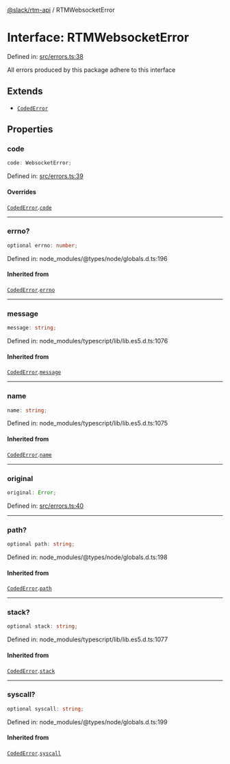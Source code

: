 [@slack/rtm-api](../index.md) / RTMWebsocketError

# Interface: RTMWebsocketError

Defined in: [src/errors.ts:38](https://github.com/slackapi/node-slack-sdk/blob/main/packages/rtm-api/src/errors.ts#L38)

All errors produced by this package adhere to this interface

## Extends

- [`CodedError`](CodedError.md)

## Properties

### code

```ts
code: WebsocketError;
```

Defined in: [src/errors.ts:39](https://github.com/slackapi/node-slack-sdk/blob/main/packages/rtm-api/src/errors.ts#L39)

#### Overrides

[`CodedError`](CodedError.md).[`code`](CodedError.md#code)

***

### errno?

```ts
optional errno: number;
```

Defined in: node\_modules/@types/node/globals.d.ts:196

#### Inherited from

[`CodedError`](CodedError.md).[`errno`](CodedError.md#errno)

***

### message

```ts
message: string;
```

Defined in: node\_modules/typescript/lib/lib.es5.d.ts:1076

#### Inherited from

[`CodedError`](CodedError.md).[`message`](CodedError.md#message)

***

### name

```ts
name: string;
```

Defined in: node\_modules/typescript/lib/lib.es5.d.ts:1075

#### Inherited from

[`CodedError`](CodedError.md).[`name`](CodedError.md#name)

***

### original

```ts
original: Error;
```

Defined in: [src/errors.ts:40](https://github.com/slackapi/node-slack-sdk/blob/main/packages/rtm-api/src/errors.ts#L40)

***

### path?

```ts
optional path: string;
```

Defined in: node\_modules/@types/node/globals.d.ts:198

#### Inherited from

[`CodedError`](CodedError.md).[`path`](CodedError.md#path)

***

### stack?

```ts
optional stack: string;
```

Defined in: node\_modules/typescript/lib/lib.es5.d.ts:1077

#### Inherited from

[`CodedError`](CodedError.md).[`stack`](CodedError.md#stack)

***

### syscall?

```ts
optional syscall: string;
```

Defined in: node\_modules/@types/node/globals.d.ts:199

#### Inherited from

[`CodedError`](CodedError.md).[`syscall`](CodedError.md#syscall)
